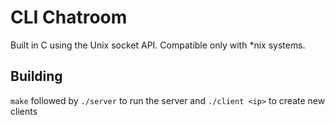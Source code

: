 # CLI Chatroom

Built in C using the Unix socket API. Compatible only with *nix systems.

## Building

`make` followed by `./server` to run the server and `./client <ip>` to create new clients
